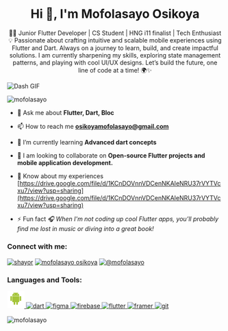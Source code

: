 <h1 align="center">Hi 👋, I'm Mofolasayo Osikoya</h1>
<p align="center">👨‍💻 Junior Flutter Developer | CS Student | HNG i11 finalist | Tech Enthusiast 💡 Passionate about crafting intuitive and scalable mobile experiences using Flutter and Dart. Always on a journey to learn, build, and create impactful solutions. I am currently sharpening my skills, exploring state management patterns, and playing with cool UI/UX designs. Let’s build the future, one line of code at a time! 🌍✨</p>

<img src="https://media.giphy.com/media/v1.Y2lkPTc5MGI3NjExZmtraGpjMGpoY2x5eTVjcGo4Ymt2MnlpNTUwM3R4Y3NjajI2NjhseiZlcD12MV9naWZzX3NlYXJjaCZjdD1n/E89xxATM4iZoPdr6Tb/giphy.gif" alt="Dash GIF">


<p align="left"> <img src="https://komarev.com/ghpvc/?username=mofolasayo&label=Profile%20views&color=0e75b6&style=flat" alt="mofolasayo" /> </p>



- 💬 Ask me about **Flutter, Dart, Bloc**

- 📫 How to reach me **osikoyamofolasayo@gmail.com**
  
- 🌱 I’m currently learning **Advanced dart concepts**

- 👯 I am looking to collaborate on **Open-source Flutter projects and mobile application development.**

- 📄 Know about my experiences [https://drive.google.com/file/d/1KCnDOVnnVDCenNKAIeNRU37rVYTVcxu7/view?usp=sharing](https://drive.google.com/file/d/1KCnDOVnnVDCenNKAIeNRU37rVYTVcxu7/view?usp=sharing)

- ⚡ Fun fact *🎧 When I'm not coding up cool Flutter apps, you’ll probably find me lost in music or diving into a great book!*

<h3 align="left">Connect with me:</h3>
<p align="left">
<a href="https://twitter.com/Mofolasayo_O" target="blank"><img align="center" src="https://raw.githubusercontent.com/rahuldkjain/github-profile-readme-generator/master/src/images/icons/Social/twitter.svg" alt="shayor" height="30" width="40" /></a>
<a href="https://linkedin.com/in/mofolasayo-osikoya-b53a832a0" target="blank"><img align="center" src="https://raw.githubusercontent.com/rahuldkjain/github-profile-readme-generator/master/src/images/icons/Social/linked-in-alt.svg" alt="mofolasayo osikoya" height="30" width="40" /></a>
  <a href="https://medium.com/@mofolasayo" target="blank"><img align="center" src="https://raw.githubusercontent.com/rahuldkjain/github-profile-readme-generator/master/src/images/icons/Social/medium.svg" alt="@mofolasayo" height="30" width="40" /></a>
</p>



<h3 align="left">Languages and Tools:</h3>
<p align="left"> <a href="https://developer.android.com" target="_blank" rel="noreferrer"> <img src="https://raw.githubusercontent.com/devicons/devicon/master/icons/android/android-original-wordmark.svg" alt="android" width="40" height="40"/> </a> <a href="https://dart.dev" target="_blank" rel="noreferrer"> <img src="https://www.vectorlogo.zone/logos/dartlang/dartlang-icon.svg" alt="dart" width="40" height="40"/> </a> <a href="https://www.figma.com/" target="_blank" rel="noreferrer"> <img src="https://www.vectorlogo.zone/logos/figma/figma-icon.svg" alt="figma" width="40" height="40"/> </a> <a href="https://firebase.google.com/" target="_blank" rel="noreferrer"> <img src="https://www.vectorlogo.zone/logos/firebase/firebase-icon.svg" alt="firebase" width="40" height="40"/> </a> <a href="https://flutter.dev" target="_blank" rel="noreferrer"> <img src="https://www.vectorlogo.zone/logos/flutterio/flutterio-icon.svg" alt="flutter" width="40" height="40"/> </a> <a href="https://www.framer.com/" target="_blank" rel="noreferrer"> <img src="https://www.vectorlogo.zone/logos/framer/framer-icon.svg" alt="framer" width="40" height="40"/> </a> <a href="https://git-scm.com/" target="_blank" rel="noreferrer"> <img src="https://www.vectorlogo.zone/logos/git-scm/git-scm-icon.svg" alt="git" width="40" height="40"/> </a></p>

<p><img align="center" src="https://github-readme-streak-stats.herokuapp.com/?user=mofolasayo&" alt="mofolasayo" /></p>
